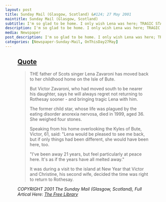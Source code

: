 ```yaml
---
layout: post
title: Sunday Mail (Glasgow, Scotland) &#124; 27 May 2001
maintitle: Sunday Mail (Glasgow, Scotland)
subtitle: I'm so glad to be home. I only wish Lena was here; TRAGIC STAR'S DAD RETURNS TO ROTHESAY AFTER 21 YEARS
description: I'm so glad to be home. I only wish Lena was here; TRAGIC STAR'S DAD RETURNS TO ROTHESAY AFTER 21 YEARS
media: Newspaper
post_description: I'm so glad to be home. I only wish Lena was here; TRAGIC STAR'S DAD RETURNS TO ROTHESAY AFTER 21 YEARS
categories: [Newspaper-Sunday-Mail, OnThisDay27May]
---
```


<figure class="fig3">
<div class="CardLayout">
<div class="CardItem">
<h2 id="infobox1" class="infobox"><a href="#infobox1">Quote</a></h2>
</div>
<div class="CardItem split">
<blockquote>
<p>THE father of Scots singer Lena Zavaroni has moved back to her childhood home on the Isle of Bute.</p>
<p>But Victor Zavaroni, who had moved south to be nearer his daughter, says he will always regret not returning to Rothesay sooner - and bringing tragic Lena with him.</p>
<p>The former child star, whose life was plagued by the eating disorder anorexia nervosa, died in 1999, aged 36. She weighed four stones.</p>
<p>Speaking from his home overlooking the Kyles of Bute, Victor, 61, said: "Lena would be pleased to see me back, but if only things had been different, she would have been here, too.</p>
<p>"I've been away 21 years, but feel particularly at peace here. It's as if the years have all melted away."</p>
<p>It was during a visit to the island at New Year that Victor and Christine, his second wife, decided the time was right to return to Rothesay.</p>
</blockquote>
<cite>COPYRIGHT 2001 The Sunday Mail (Glasgow, Scotland), Full Artical Here: <a class="external-link" href="https://www.thefreelibrary.com/I%27m+so+glad+to+be+home.+I+only+wish+Lena+was+here%3b+TRAGIC+STAR%27S+DAD...-a075060795">The Free Library</a></cite>
</div></div>
</figure>

